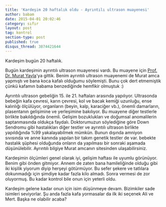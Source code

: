 ```yaml
---
title: 'Kardeşim 20 haftalık oldu - Ayrıntılı ultrason muayenesi'
author: babam
date: 2015-04-01 20:02:46
category: sıfır
layout: post
tag: kontrol
section-type: post 
published: true
disqus_thread: 3874421644
---
```


Kardeşim bugün 20 haftalık.

Bugün kardeşimin ayrıntılı ultrason muayenesi vardı. Bu muayene için <a href="http://muratyayla.com" target="_blank">Prof. Dr. Murat Yayla</a>'ya gittik. Benim ayrıntılı ultrason muayenemi de Murat amca yapmıştı ve bana koca kafalı olduğumu söylemişti. Bunu çok dert etmemiştik çünkü kafamın babama benzediğinde hemfikir olmuştuk :)

Ayrıntılı ultrason gebeliğin 15. ile 21. haftaları arasında yapılıyor. Ultrasonda bebeğin kafa çevresi, karın çevresi, kol ve bacak kemiği uzunluğu, ense kalınlığı ölçülüyor, organların (beyin, kalp, karaciğer vb.), önemli damarların, plasentanın gelişimine ve yerleşimine bakılıyor. Bu muayene diğer testlerle birlikte bakıldığında önemli. Gelişim bozuklukları ve doğumsal anomalilerin saptanmasında oldukça faydalı. Doktorumuzun söylediğine göre Down Sendromu gibi hastalıkları diğer testler ve ayrıntılı ultrason birlikte yapıldığında %99 yakalayabilmek mümkün. Bunun dışında amniyon sıvısında ve anne kanında yapılan bir takım genetik testler de var. bebekte hastalık şüphesi olduğunda onların da yapılması bir sonraki aşamada düşünülebilir. Ayrıntılı bilgiye Murat amcanın sitesinden ulaşabilirsiniz.

Kardeşimin ölçümleri genel olarak iyi, gelişim haftası ile uyumlu görünüyor. Benim gibi önden gitmiyor. Annem de zaten bana hamileliğinde olduğu gibi iki kişilik yiyorum diyip herşeyi götürmüyor. Bu sefer şekere ve tatlılara dokunmadığı için şimdiye kadar fazla kilo almadı. Sonra vermesi de zor oluyormuş. Bu kadar kontrol bile onun için yeterli oldu.

Kardeşim gelene kadar onun için isim düşünmeye devam. Bizimkiler sade isimleri seviyorlar. Şu anda fazla kafa yormasalar da ilk iki seçenek Ali ve Mert. Başka ne olabilir acaba?
